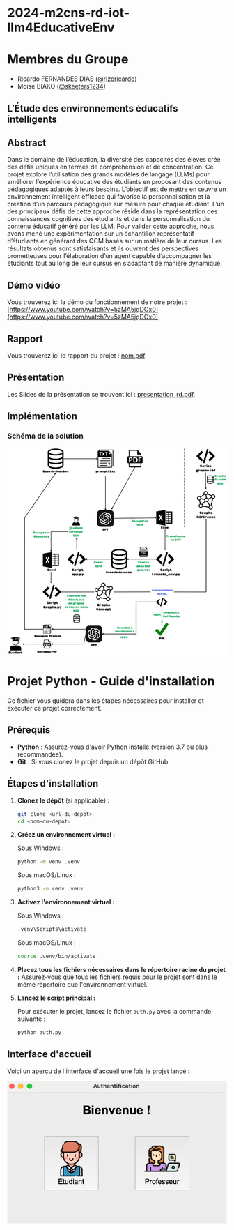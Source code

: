# 2024-m2cns-rd-iot-llm4EducativeEnv

# Membres du Groupe
* Ricardo FERNANDES DIAS ([@rizoricardo](https://github.com/rizoricardo))
* Moise BIAKO ([@skeeters1234](https://github.com/skeeters1234))

## L’Étude des environnements éducatifs intelligents 

## Abstract
Dans le domaine de l’éducation, la diversité des capacités des élèves crée des défis uniques en termes de compréhension et de concentration. Ce projet explore l’utilisation des grands modèles de langage (LLMs) pour améliorer l’expérience éducative des étudiants en proposant des contenus pédagogiques adaptés à leurs besoins. L’objectif est de mettre en œuvre un environnement intelligent efficace qui favorise la personnalisation et la création d’un parcours pédagogique sur mesure pour chaque étudiant. L’un des principaux défis de cette approche réside dans la représentation des connaissances cognitives des étudiants et dans la personnalisation du contenu éducatif généré par les LLM. Pour valider cette approche, nous avons mené une expérimentation sur un échantillon représentatif d’étudiants en générant des QCM basés sur un matière de leur cursus. Les résultats obtenus sont satisfaisants et ils ouvrent des perspectives prometteuses pour l’élaboration d’un agent capable d’accompagner les étudiants tout au long de leur cursus en s’adaptant de manière dynamique.

## Démo vidéo
Vous trouverez ici la démo du fonctionnement de notre projet : [https://www.youtube.com/watch?v=5zMA5jqDOx0](https://www.youtube.com/watch?v=5zMA5jqDOx0)

## Rapport
Vous trouverez ici le rapport du projet : [nom.pdf](route).

## Présentation
Les Slides de la présentation se trouvent ici : [presentation_rd.pdf](docs/presentation_rd.pdf).

## Implémentation
### Schéma de la solution

![Schéma](docs/schmard.JPG)

# Projet Python - Guide d'installation

Ce fichier vous guidera dans les étapes nécessaires pour installer et exécuter ce projet correctement.

## Prérequis

- **Python** : Assurez-vous d'avoir Python installé (version 3.7 ou plus recommandée).
- **Git** : Si vous clonez le projet depuis un dépôt GitHub.

## Étapes d'installation

1. **Clonez le dépôt** (si applicable) :
   ```bash
   git clone <url-du-depot>
   cd <nom-du-depot>
   ```

2. **Créez un environnement virtuel :**
   
   Sous Windows :
   ```bash
   python -m venv .venv
   ```
   Sous macOS/Linux :
   ```bash
   python3 -m venv .venv
   ```

3. **Activez l'environnement virtuel :**
   
   Sous Windows :
   ```bash
   .venv\Scripts\activate
   ```
   Sous macOS/Linux :
   ```bash
   source .venv/bin/activate
   ```

4. **Placez tous les fichiers nécessaires dans le répertoire racine du projet :**
   Assurez-vous que tous les fichiers requis pour le projet sont dans le même répertoire que l'environnement virtuel.

5. **Lancez le script principal :**
   
   Pour exécuter le projet, lancez le fichier `auth.py` avec la commande suivante :
   ```bash
   python auth.py
   ```

## Interface d'accueil

Voici un aperçu de l'interface d'accueil une fois le projet lancé :

![Interface d'accueil](docs/int1.png)

